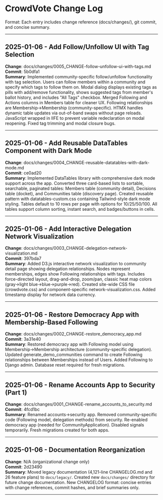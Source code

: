 # CrowdVote Change Log

Format: Each entry includes change reference (docs/changes/), git commit, and concise summary.

---

## 2025-01-06 - Add Follow/Unfollow UI with Tag Selection

**Change**: docs/changes/0005_CHANGE-follow-unfollow-ui-with-tags.md  
**Commit**: 5b0dfa1  
**Summary**: Implemented community-specific follow/unfollow functionality with tag selection. Users can follow members within a community and specify which tags to follow them on. Modal dialog displays existing tags as pills with add/remove functionality, shows suggested tags from member's ballot history, and includes "All Tags" checkbox. Merged Following and Actions columns in Members table for cleaner UX. Following relationships are Membership→Membership (community-specific). HTMX handles dynamic table updates via out-of-band swaps without page reloads. JavaScript wrapped in IIFE to prevent variable redeclaration on modal reopening. Fixed tag trimming and modal closure bugs.

---

## 2025-01-06 - Add Reusable DataTables Component with Dark Mode

**Change**: docs/changes/0004_CHANGE-reusable-datatables-with-dark-mode.md  
**Commit**: ce0ad20  
**Summary**: Implemented DataTables library with comprehensive dark mode support across the app. Converted three card-based lists to sortable, searchable, paginated tables: Members table (community detail), Decisions table (docket), and Communities table (discovery page). Created reusable pattern with datatables-custom.css containing Tailwind-style dark mode styling. Tables default to 10 rows per page with options for 10/25/50/100. All tables support column sorting, instant search, and badges/buttons in cells.

---

## 2025-01-06 - Add Interactive Delegation Network Visualization

**Change**: docs/changes/0003_CHANGE-delegation-network-visualization.md  
**Commit**: 397bda7  
**Summary**: Added D3.js interactive network visualization to community detail page showing delegation relationships. Nodes represent memberships, edges show Following relationships with tags. Includes force-directed layout, drag-and-drop, zoom/pan, classic heat map colors (gray→light blue→blue→purple→red). Created site-wide CSS file (crowdvote.css) and component-specific network-visualization.css. Added timestamp display for network data currency.

---

## 2025-01-06 - Restore Democracy App with Membership-Based Following

**Change**: docs/changes/0002_CHANGE-restore_democracy_app.md  
**Commit**: 3a31e40  
**Summary**: Restored democracy app with Following model using Membership→Membership architecture (community-specific delegation). Updated generate_demo_communities command to create Following relationships between Memberships instead of Users. Added Following to Django admin. Database reset required for fresh migrations.

---

## 2025-01-06 - Rename Accounts App to Security (Part 1)

**Change**: docs/changes/0001_CHANGE-rename_accounts_to_security.md  
**Commit**: 4fcd1bc  
**Summary**: Renamed accounts→security app. Removed community-specific code (Following model, delegation methods) from security. Re-enabled democracy app (needed for CommunityApplication). Disabled signals temporarily. Fresh migrations created for both apps.

---

## 2025-01-06 - Documentation Reorganization

**Change**: N/A (organizational change only)  
**Commit**: 2d23490  
**Summary**: Moved legacy documentation (4,121-line CHANGELOG.md and 26 feature plans) to `docs/legacy/`. Created new `docs/changes/` directory for future change documentation. New CHANGELOG format: concise entries with change references, commit hashes, and brief summaries only.

---
